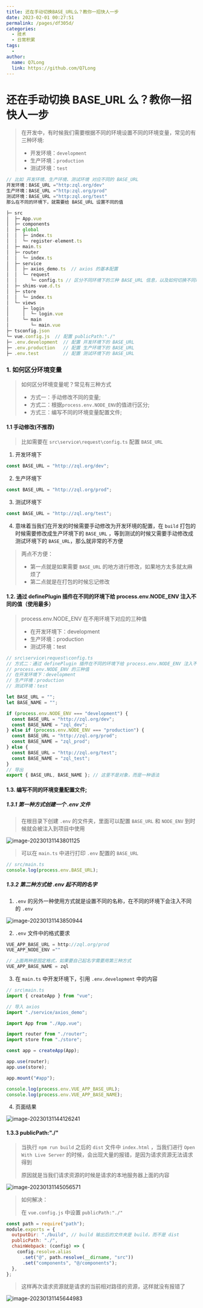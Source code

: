 ```yaml
---
title: 还在手动切换BASE_URL么？教你一招快人一步
date: 2023-02-01 00:27:51
permalink: /pages/df305d/
categories:
  - 技术
  - 日常积累
tags:
  -
author:
  name: Q7Long
  link: https://github.com/Q7Long
---
```


# 还在手动切换 BASE_URL 么？教你一招快人一步

> 在开发中，有时候我们需要根据不同的环境设置不同的环境变量，常见的有三种环境:
>
> - 开发环境：`development`
> - 生产环境：`production`
> - 测试环境：`test`

```js
// 比如 开发环境、生产环境、测试环境 对应不同的 BASE_URL
开发环境：BASE_URL ="http:zql.org/dev"
生产环境：BASE_URL ="http:zql.org/prod"
测试环境：BASE_URL ="http:zql.org/test"
那么在不同的环境下，就需要给 BASE_URL 设置不同的值
```

```ts
├─ src
│  ├─ App.vue
│  ├─ components
│  ├─ global
│  │  ├─ index.ts
│  │  └─ register-element.ts
│  ├─ main.ts
│  ├─ router
│  │  └─ index.ts
│  ├─ service
│  │  ├─ axios_demo.ts  // axios 的基本配置
│  │  └─ request
│  │     └─ config.ts // 区分不同环境下的三种 BASE_URL 信息，以及如何切换不同环境下的 BASE_URL
│  ├─ shims-vue.d.ts
│  ├─ store
│  │  └─ index.ts
│  └─ views
│     ├─ login
│     │  └─ login.vue
│     └─ main
│        └─ main.vue
├─ tsconfig.json
└─ vue.config.js  // 配置 publicPath:"./"
├─ .env.development  // 配置 开发环境下的 BASE_URL
├─ .env.production   // 配置 生产环境下的 BASE_URL
├─ .env.test 		 // 配置 测试环境下的 BASE_URL
```

### 1. 如何区分环境变量

> 如何区分环境变量呢？常见有三种方式
>
> - 方式一：手动修改不同的变量;
> - 方式二：根据`process.env.NODE_ENV`的值进行区分;
> - 方式三：编写不同的环境变量配置文件;

#### 1.1 手动修改(不推荐)

> 比如需要在 `src\service\request\config.ts` 配置 `BASE_URL`

1. 开发环境下

```ts
const BASE_URL = "http://zql.org/dev";
```

2. 生产环境下

```ts
const BASE_URL = "http://zql.org/prod";
```

3. 测试环境下

```ts
const BASE_URL = "http://zql.org/test";
```

4. 意味着当我们在开发的时候需要手动修改为开发环境的配置，在 `build` 打包的时候需要修改成生产环境下的 `BASE_URL` ，等到测试的时候又需要手动修改成测试环境下的 `BASE_URL`，那么就非常的不方便

> 两点不方便：
>
> - 第一点就是如果需要 `BASE_URL` 的地方进行修改，如果地方太多就太麻烦了
> - 第二点就是在打包的时候忘记修改

#### 1.2. 通过 definePlugin 插件在不同的环境下给 process.env.NODE_ENV 注入不同的值（使用最多）

> process.env.NODE_ENV 在不用环境下对应的三种值
>
> - 在开发环境下：development
> - 生产环境：production
> - 测试环境：test

```ts
// src\service\request\config.ts
// 方式二：通过 definePlugin 插件在不同的环境下给 process.env.NODE_ENV 注入不同的值
// process.env.NODE_ENV 的三种值
// 在开发环境下：development
// 生产环境：production
// 测试环境：test

let BASE_URL = "";
let BASE_NAME = "";

if (process.env.NODE_ENV === "development") {
  const BASE_URL = "http://zql.org/dev";
  const BASE_NAME = "zql_dev";
} else if (process.env.NODE_ENV === "production") {
  const BASE_URL = "http://zql.org/prod";
  const BASE_NAME = "zql_prod";
} else {
  const BASE_URL = "http://zql.org/test";
  const BASE_NAME = "zql_test";
}
// 导出
export { BASE_URL, BASE_NAME }; // 这里不是对象，而是一种语法
```

#### 1.3. 编写不同的环境变量配置文件;

##### 1.3.1 第一种方式创建一个 .env 文件

> 在根目录下创建 `.env` 的文件夹，里面可以配置 `BASE_URL` 和 `NODE_ENV` 到时候就会被注入到项目中使用

![image-20230131143801125](http://www.zhangqilong.cn/img/qlBlog_images/%E6%8A%80%E6%9C%AF/%E6%97%A5%E5%B8%B8%E7%A7%AF%E7%B4%AF/%E8%BF%98%E5%9C%A8%E6%89%8B%E5%8A%A8%E5%88%87%E6%8D%A2BASE_URL%E4%B9%88%EF%BC%9F%E6%95%99%E4%BD%A0%E4%B8%80%E6%8B%9B%E5%BF%AB%E4%BA%BA%E4%B8%80%E6%AD%A5/image-20230131143801125.png)

> 可以在 `main.ts` 中进行打印 `.env` 配置的 `BASE_URL`

```ts
// src/main.ts
console.log(process.env.BASE_URL);
```

##### 1.3.2 第二种方式给 .env 起不同的名字

1. `.env` 的另外一种使用方式就是设置不同的名称，在不同的环境下会注入不同的 `.env`

![image-20230131143850944](http://www.zhangqilong.cn/img/qlBlog_images/%E6%8A%80%E6%9C%AF/%E6%97%A5%E5%B8%B8%E7%A7%AF%E7%B4%AF/%E8%BF%98%E5%9C%A8%E6%89%8B%E5%8A%A8%E5%88%87%E6%8D%A2BASE_URL%E4%B9%88%EF%BC%9F%E6%95%99%E4%BD%A0%E4%B8%80%E6%8B%9B%E5%BF%AB%E4%BA%BA%E4%B8%80%E6%AD%A5/image-20230131143850944.png)

2. `.env` 文件中的格式要求

```ts
VUE_APP_BASE_URL = http://zql.org/prod
VUE_APP_NODE_ENV =""

// 上面两种是固定格式，如果要自己起名字需要用第三种方式
VUE_APP_BASE_NAME = zql
```

3. 在 `main.ts` 中开发环境下，引用 `.env.development` 中的内容

```ts
// src\main.ts
import { createApp } from "vue";

// 导入 axios
import "./service/axios_demo";

import App from "./App.vue";

import router from "./router";
import store from "./store";

const app = createApp(App);

app.use(router);
app.use(store);

app.mount("#app");

console.log(process.env.VUE_APP_BASE_URL);
console.log(process.env.VUE_APP_BASE_NAME);
```

4. 页面结果

![image-20230131144126241](http://www.zhangqilong.cn/img/qlBlog_images/%E6%8A%80%E6%9C%AF/%E6%97%A5%E5%B8%B8%E7%A7%AF%E7%B4%AF/%E8%BF%98%E5%9C%A8%E6%89%8B%E5%8A%A8%E5%88%87%E6%8D%A2BASE_URL%E4%B9%88%EF%BC%9F%E6%95%99%E4%BD%A0%E4%B8%80%E6%8B%9B%E5%BF%AB%E4%BA%BA%E4%B8%80%E6%AD%A5/image-20230131144126241.png)

#### 1.3.3 publicPath:"./"

> 当执行 `npm run build` 之后的 `dist` 文件中 `index.html` ，当我们进行 `Open With Live Server` 的时候，会出现大量的报错，是因为请求资源无法请求得到
>
> 原因就是当我们请求资源的时候是请求的本地服务器上面的内容

![image-20230131145056571](http://www.zhangqilong.cn/img/qlBlog_images/%E6%8A%80%E6%9C%AF/%E6%97%A5%E5%B8%B8%E7%A7%AF%E7%B4%AF/%E8%BF%98%E5%9C%A8%E6%89%8B%E5%8A%A8%E5%88%87%E6%8D%A2BASE_URL%E4%B9%88%EF%BC%9F%E6%95%99%E4%BD%A0%E4%B8%80%E6%8B%9B%E5%BF%AB%E4%BA%BA%E4%B8%80%E6%AD%A5/image-20230131145056571.png)

> 如何解决：
>
> 在 `vue.config.js` 中设置 `publicPath:"./"`

```js
const path = require("path");
module.exports = {
  outputDir: "./build", // build 输出后的文件夹是 build，而不是 dist
  publicPath: "./",
  chainWebpack: (config) => {
    config.resolve.alias
      .set("@", path.resolve(__dirname, "src"))
      .set("components", "@/components");
  },
};
```

> 这样再次请求资源就是请求的当前相对路径的资源，这样就没有报错了

![image-20230131145644983](http://www.zhangqilong.cn/img/qlBlog_images/%E6%8A%80%E6%9C%AF/%E6%97%A5%E5%B8%B8%E7%A7%AF%E7%B4%AF/%E8%BF%98%E5%9C%A8%E6%89%8B%E5%8A%A8%E5%88%87%E6%8D%A2BASE_URL%E4%B9%88%EF%BC%9F%E6%95%99%E4%BD%A0%E4%B8%80%E6%8B%9B%E5%BF%AB%E4%BA%BA%E4%B8%80%E6%AD%A5/image-20230131145644983.png)

